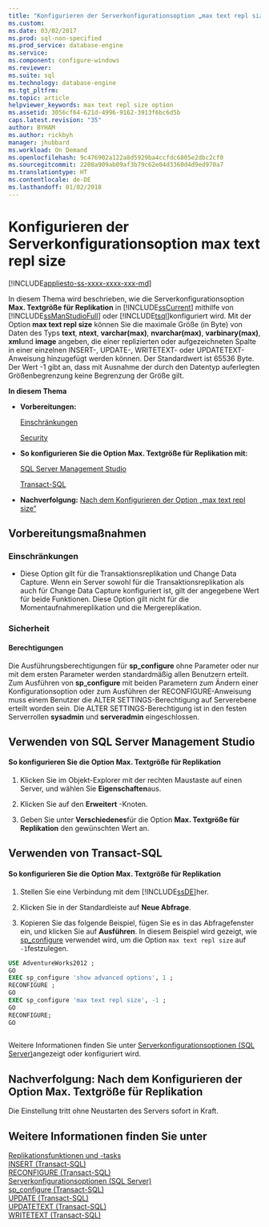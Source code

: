 ```yaml
---
title: "Konfigurieren der Serverkonfigurationsoption „max text repl size“ | Microsoft-Dokumentation"
ms.custom: 
ms.date: 03/02/2017
ms.prod: sql-non-specified
ms.prod_service: database-engine
ms.service: 
ms.component: configure-windows
ms.reviewer: 
ms.suite: sql
ms.technology: database-engine
ms.tgt_pltfrm: 
ms.topic: article
helpviewer_keywords: max text repl size option
ms.assetid: 3056cf64-621d-4996-9162-3913f6bc6d5b
caps.latest.revision: "35"
author: BYHAM
ms.author: rickbyh
manager: jhubbard
ms.workload: On Demand
ms.openlocfilehash: 9c476902a122a8d5929ba4ccfdc6805e2dbc2cf0
ms.sourcegitcommit: 2208a909ab09af3b79c62e04d3360d4d9ed970a7
ms.translationtype: HT
ms.contentlocale: de-DE
ms.lasthandoff: 01/02/2018
---
```

# <a name="configure-the-max-text-repl-size-server-configuration-option"></a>Konfigurieren der Serverkonfigurationsoption max text repl size
[!INCLUDE[appliesto-ss-xxxx-xxxx-xxx-md](../../includes/appliesto-ss-xxxx-xxxx-xxx-md.md)]

  In diesem Thema wird beschrieben, wie die Serverkonfigurationsoption **Max. Textgröße für Replikation** in [!INCLUDE[ssCurrent](../../includes/sscurrent-md.md)] mithilfe von [!INCLUDE[ssManStudioFull](../../includes/ssmanstudiofull-md.md)] oder [!INCLUDE[tsql](../../includes/tsql-md.md)]konfiguriert wird. Mit der Option **max text repl size** können Sie die maximale Größe (in Byte) von Daten des Typs **text**, **ntext**, **varchar(max)**, **nvarchar(max)**, **varbinary(max)**, **xml**und **image** angeben, die einer replizierten oder aufgezeichneten Spalte in einer einzelnen INSERT-, UPDATE-, WRITETEXT- oder UPDATETEXT-Anweisung hinzugefügt werden können. Der Standardwert ist 65536 Byte. Der Wert -1 gibt an, dass mit Ausnahme der durch den Datentyp auferlegten Größenbegrenzung keine Begrenzung der Größe gilt.  
  
 **In diesem Thema**  
  
-   **Vorbereitungen:**  
  
     [Einschränkungen](#Restrictions)  
  
     [Security](#Security)  
  
-   **So konfigurieren Sie die Option Max. Textgröße für Replikation mit:**  
  
     [SQL Server Management Studio](#SSMSProcedure)  
  
     [Transact-SQL](#TsqlProcedure)  
  
-   **Nachverfolgung:**  [Nach dem Konfigurieren der Option „max text repl size“](#FollowUp)  
  
##  <a name="BeforeYouBegin"></a> Vorbereitungsmaßnahmen  
  
###  <a name="Restrictions"></a> Einschränkungen  
  
-   Diese Option gilt für die Transaktionsreplikation und Change Data Capture. Wenn ein Server sowohl für die Transaktionsreplikation als auch für Change Data Capture konfiguriert ist, gilt der angegebene Wert für beide Funktionen. Diese Option gilt nicht für die Momentaufnahmereplikation und die Mergereplikation.  
  
###  <a name="Security"></a> Sicherheit  
  
####  <a name="Permissions"></a> Berechtigungen  
 Die Ausführungsberechtigungen für **sp_configure** ohne Parameter oder nur mit dem ersten Parameter werden standardmäßig allen Benutzern erteilt. Zum Ausführen von **sp_configure** mit beiden Parametern zum Ändern einer Konfigurationsoption oder zum Ausführen der RECONFIGURE-Anweisung muss einem Benutzer die ALTER SETTINGS-Berechtigung auf Serverebene erteilt worden sein. Die ALTER SETTINGS-Berechtigung ist in den festen Serverrollen **sysadmin** und **serveradmin** eingeschlossen.  
  
##  <a name="SSMSProcedure"></a> Verwenden von SQL Server Management Studio  
  
#### <a name="to-configure-the-max-text-repl-size-option"></a>So konfigurieren Sie die Option Max. Textgröße für Replikation  
  
1.  Klicken Sie im Objekt-Explorer mit der rechten Maustaste auf einen Server, und wählen Sie **Eigenschaften**aus.  
  
2.  Klicken Sie auf den **Erweitert** -Knoten.  
  
3.  Geben Sie unter **Verschiedenes**für die Option **Max. Textgröße für Replikation** den gewünschten Wert an.  
  
##  <a name="TsqlProcedure"></a> Verwenden von Transact-SQL  
  
#### <a name="to-configure-the-max-text-repl-size-option"></a>So konfigurieren Sie die Option Max. Textgröße für Replikation  
  
1.  Stellen Sie eine Verbindung mit dem [!INCLUDE[ssDE](../../includes/ssde-md.md)]her.  
  
2.  Klicken Sie in der Standardleiste auf **Neue Abfrage**.  
  
3.  Kopieren Sie das folgende Beispiel, fügen Sie es in das Abfragefenster ein, und klicken Sie auf **Ausführen**. In diesem Beispiel wird gezeigt, wie [sp_configure](../../relational-databases/system-stored-procedures/sp-configure-transact-sql.md) verwendet wird, um die Option `max text repl size` auf `-1`festzulegen.  
  
```sql  
USE AdventureWorks2012 ;  
GO  
EXEC sp_configure 'show advanced options', 1 ;   
RECONFIGURE ;   
GO  
EXEC sp_configure 'max text repl size', -1 ;   
GO  
RECONFIGURE;   
GO  
  
```  
  
 Weitere Informationen finden Sie unter [Serverkonfigurationsoptionen &#40;SQL Server&#41;](../../database-engine/configure-windows/server-configuration-options-sql-server.md)angezeigt oder konfiguriert wird.  
  
##  <a name="FollowUp"></a> Nachverfolgung: Nach dem Konfigurieren der Option Max. Textgröße für Replikation  
 Die Einstellung tritt ohne Neustarten des Servers sofort in Kraft.  
  
## <a name="see-also"></a>Weitere Informationen finden Sie unter  
 [Replikationsfunktionen und -tasks](../../relational-databases/replication/replication-features-and-tasks.md)   
 [INSERT &#40;Transact-SQL&#41;](../../t-sql/statements/insert-transact-sql.md)   
 [RECONFIGURE &#40;Transact-SQL&#41;](../../t-sql/language-elements/reconfigure-transact-sql.md)   
 [Serverkonfigurationsoptionen &#40;SQL Server&#41;](../../database-engine/configure-windows/server-configuration-options-sql-server.md)   
 [sp_configure &#40;Transact-SQL&#41;](../../relational-databases/system-stored-procedures/sp-configure-transact-sql.md)   
 [UPDATE (Transact-SQL)](../../t-sql/queries/update-transact-sql.md)   
 [UPDATETEXT (Transact-SQL)](../../t-sql/queries/updatetext-transact-sql.md)   
 [WRITETEXT (Transact-SQL)](../../t-sql/queries/writetext-transact-sql.md)  
  
  
